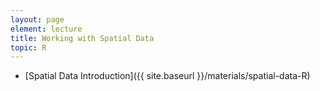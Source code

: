```yaml
---
layout: page
element: lecture
title: Working with Spatial Data
topic: R
---
```


* [Spatial Data Introduction]({{ site.baseurl }}/materials/spatial-data-R)